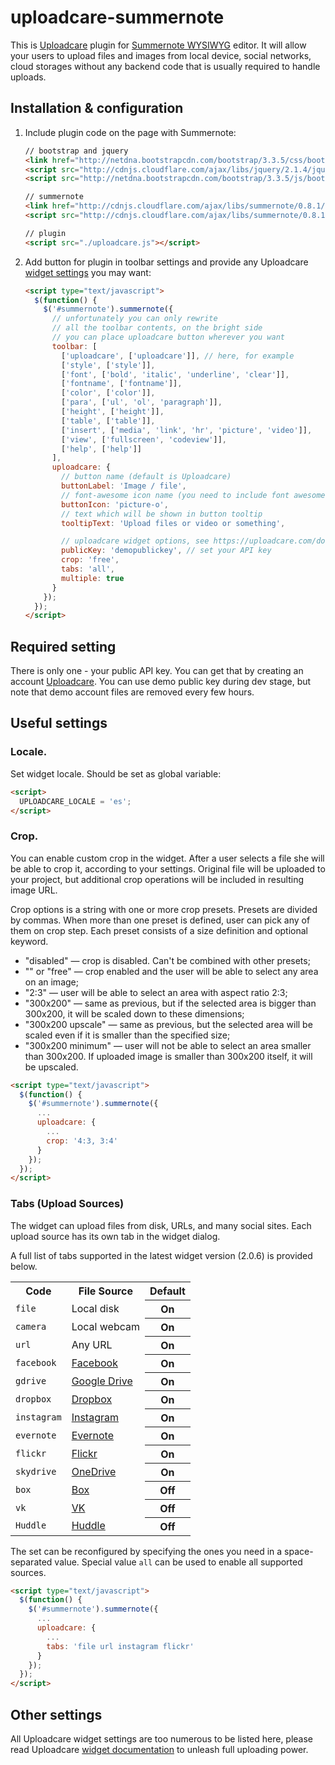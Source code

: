 # uploadcare-summernote

This is [Uploadcare] plugin for [Summernote WYSIWYG] editor.
It will allow your users to upload files and images from local device, social networks,
cloud storages without any backend code that is usually required to handle uploads.

## Installation & configuration

1. Include plugin code on the page with Summernote:

    ```html
    // bootstrap and jquery
    <link href="http://netdna.bootstrapcdn.com/bootstrap/3.3.5/css/bootstrap.css" rel="stylesheet">
    <script src="http://cdnjs.cloudflare.com/ajax/libs/jquery/2.1.4/jquery.js"></script>
    <script src="http://netdna.bootstrapcdn.com/bootstrap/3.3.5/js/bootstrap.js"></script>

    // summernote
    <link href="http://cdnjs.cloudflare.com/ajax/libs/summernote/0.8.1/summernote.css" rel="stylesheet">
    <script src="http://cdnjs.cloudflare.com/ajax/libs/summernote/0.8.1/summernote.js"></script>

    // plugin
    <script src="./uploadcare.js"></script>
    ```

3. Add button for plugin in toolbar settings and provide any Uploadcare [widget settings] you may want:

    ```html
    <script type="text/javascript">
      $(function() {
        $('#summernote').summernote({
          // unfortunately you can only rewrite
          // all the toolbar contents, on the bright side
          // you can place uploadcare button wherever you want
          toolbar: [
            ['uploadcare', ['uploadcare']], // here, for example
            ['style', ['style']],
            ['font', ['bold', 'italic', 'underline', 'clear']],
            ['fontname', ['fontname']],
            ['color', ['color']],
            ['para', ['ul', 'ol', 'paragraph']],
            ['height', ['height']],
            ['table', ['table']],
            ['insert', ['media', 'link', 'hr', 'picture', 'video']],
            ['view', ['fullscreen', 'codeview']],
            ['help', ['help']]
          ],
          uploadcare: {
            // button name (default is Uploadcare)
            buttonLabel: 'Image / file',
            // font-awesome icon name (you need to include font awesome on the page)
            buttonIcon: 'picture-o',
            // text which will be shown in button tooltip
            tooltipText: 'Upload files or video or something',

            // uploadcare widget options, see https://uploadcare.com/documentation/widget/#configuration
            publicKey: 'demopublickey', // set your API key
            crop: 'free',
            tabs: 'all',
            multiple: true
          }
        });
      });
    </script>
    ```

## Required setting

There is only one - your public API key. You can get that by creating an
account [Uploadcare]. You can use demo public key during dev stage, but note that
demo account files are removed every few hours.


## Useful settings

### Locale.
Set widget locale. Should be set as global variable:

```html
<script>
  UPLOADCARE_LOCALE = 'es';
</script>
```

### Crop.
You can enable custom crop in the widget. After a user selects a file she will
be able to crop it, according to your settings. Original file will be uploaded
to your project, but additional crop operations will be included in resulting
image URL.

Crop options is a string with one or more crop presets. Presets are divided by
commas. When more than one preset is defined, user can pick any of them on crop
step. Each preset consists of a size definition and optional keyword.

- "disabled" — crop is disabled. Can't be combined with other presets;
- "" or "free" — crop enabled and the user will be able to select any area on an image;
- "2:3" — user will be able to select an area with aspect ratio 2:3;
- "300x200" — same as previous, but if the selected area is bigger than 300x200, it will be scaled down to these dimensions;
- "300x200 upscale" — same as previous, but the selected area will be scaled even if it is smaller than the specified size;
- "300x200 minimum" — user will not be able to select an area smaller than 300x200. If uploaded image is smaller than 300x200 itself, it will be upscaled.

```html
<script type="text/javascript">
  $(function() {
    $('#summernote').summernote({
      ...
      uploadcare: {
        ...
        crop: '4:3, 3:4'
      }
    });
  });
</script>
```

### Tabs (Upload Sources)

The widget can upload files from disk, URLs, and many social sites.
Each upload source has its own tab in the widget dialog.

A full list of tabs supported in the latest widget version
(2.0.6) is provided below.

<table class="reference">
  <tr>
    <th>Code</th>
    <th>File Source</th>
    <th>Default</th>
  </tr>
  <tr>
    <td><code>file</code></td>
    <td>Local disk</td>
    <th>On</th>
  </tr>
  <tr>
    <td><code>camera</code></td>
    <td>Local webcam</td>
    <th>On</th>
  </tr>
  <tr>
    <td><code>url</code></td>
    <td>Any URL</td>
    <th>On</th>
  </tr>
  <tr>
    <td><code>facebook</code></td>
    <td><a href="https://www.facebook.com/">Facebook</a></td>
    <th>On</th>
  </tr>
  <tr>
    <td><code>gdrive</code></td>
    <td><a href="https://drive.google.com/">Google Drive</a></td>
    <th>On</th>
  </tr>
  <tr>
    <td><code>dropbox</code></td>
    <td><a href="https://www.dropbox.com/">Dropbox</a></td>
    <th>On</th>
  </tr>
  <tr>
    <td><code>instagram</code></td>
    <td><a href="http://instagram.com/">Instagram</a></td>
    <th>On</th>
  </tr>
  <tr>
    <td><code>evernote</code></td>
    <td><a href="http://evernote.com/">Evernote</a></td>
    <th>On</th>
  </tr>
  <tr>
    <td><code>flickr</code></td>
    <td><a href="https://www.flickr.com/">Flickr</a></td>
    <th>On</th>
  </tr>
  <tr>
    <td><code>skydrive</code></td>
    <td><a href="https://onedrive.live.com/">OneDrive</a></td>
    <th>On</th>
  </tr>
  <tr>
    <td><code>box</code></td>
    <td><a href="https://www.box.com/">Box</a></td>
    <th>Off</th>
  </tr>
  <tr>
    <td><code>vk</code></td>
    <td><a href="http://vk.com/">VK</a></td>
    <th>Off</th>
  </tr>
  <tr>
    <td><code>Huddle</code></td>
    <td><a href="http://huddle.com/">Huddle</a></td>
    <th>Off</th>
  </tr>
</table>

The set can be reconfigured by
specifying the ones you need in a space-separated value.
Special value `all` can be used to enable all supported sources.

```html
<script type="text/javascript">
  $(function() {
    $('#summernote').summernote({
      ...
      uploadcare: {
        ...
        tabs: 'file url instagram flickr'
      }
    });
  });
</script>
```


## Other settings

All Uploadcare widget settings are too numerous to be listed here, please read
Uploadcare [widget documentation] to unleash full uploading power.

[Summernote WYSIWYG]: http://summernote.org/
[widget settings]: https://uploadcare.com/documentation/widget/#configuration
[widget documentation]: https://uploadcare.com/documentation/widget/
[Uploadcare]: https://uploadcare.com/?utm_source=github&utm_medium=description&utm_campaign=summernote
